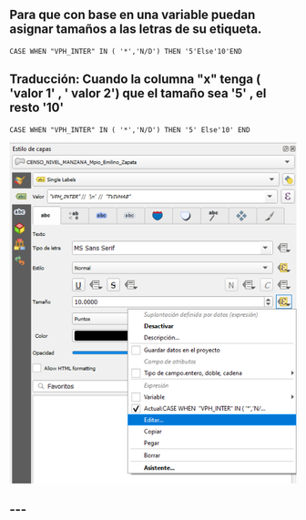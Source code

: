 ## Para que con base en una variable puedan asignar tamaños a las letras de su etiqueta.

```
CASE WHEN "VPH_INTER" IN ( '*','N/D') THEN '5'Else'10'END
```

## Traducción: Cuando la columna "x" tenga ( 'valor 1' , ' valor 2') que el tamaño sea '5' , el resto '10'

```
CASE WHEN "VPH_INTER" IN ( '*','N/D') THEN '5' Else'10' END 
```

![Alt text](EvAjaewVIAAU1ed.png?raw=true "Title")

## ---
